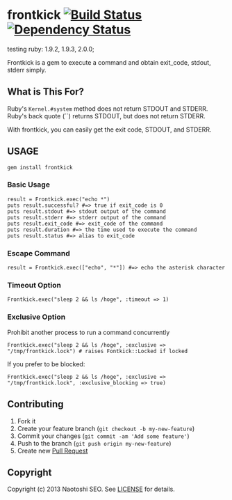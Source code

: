# frontkick [![Build Status](https://secure.travis-ci.org/sonots/frontkick.png?branch=master)](http://travis-ci.org/sonots/frontkick) [![Dependency Status](https://gemnasium.com/sonots/frontkick.png)](https://gemnasium.com/sonots/frontkick)

testing ruby: 1.9.2, 1.9.3, 2.0.0;

Frontkick is a gem to execute a command and obtain exit\_code, stdout, stderr simply. 

## What is This For?

Ruby's `Kernel.#system` method does not return STDOUT and STDERR. 
Ruby's back quote (``) returns STDOUT, but does not return STDERR.

With frontkick, you can easily get the exit code, STDOUT, and STDERR. 

## USAGE

    gem install frontkick

### Basic Usage

    result = Frontkick.exec("echo *")
    puts result.successful? #=> true if exit_code is 0
    puts result.stdout #=> stdout output of the command
    puts result.stderr #=> stderr output of the command
    puts result.exit_code #=> exit_code of the command
    puts result.duration #=> the time used to execute the command
    puts result.status #=> alias to exit_code

### Escape Command

    result = Frontkick.exec(["echo", "*"]) #=> echo the asterisk character

### Timeout Option

    Frontkick.exec("sleep 2 && ls /hoge", :timeout => 1)

### Exclusive Option

Prohibit another process to run a command concurrently

    Frontkick.exec("sleep 2 && ls /hoge", :exclusive => "/tmp/frontkick.lock") # raises Fontkick::Locked if locked

If you prefer to be blocked:

    Frontkick.exec("sleep 2 && ls /hoge", :exclusive => "/tmp/frontkick.lock", :exclusive_blocking => true)

## Contributing

1. Fork it
2. Create your feature branch (`git checkout -b my-new-feature`)
3. Commit your changes (`git commit -am 'Add some feature'`)
4. Push to the branch (`git push origin my-new-feature`)
5. Create new [Pull Request](../../pull/new/master)

## Copyright

Copyright (c) 2013 Naotoshi SEO. See [LICENSE](LICENSE) for details.
